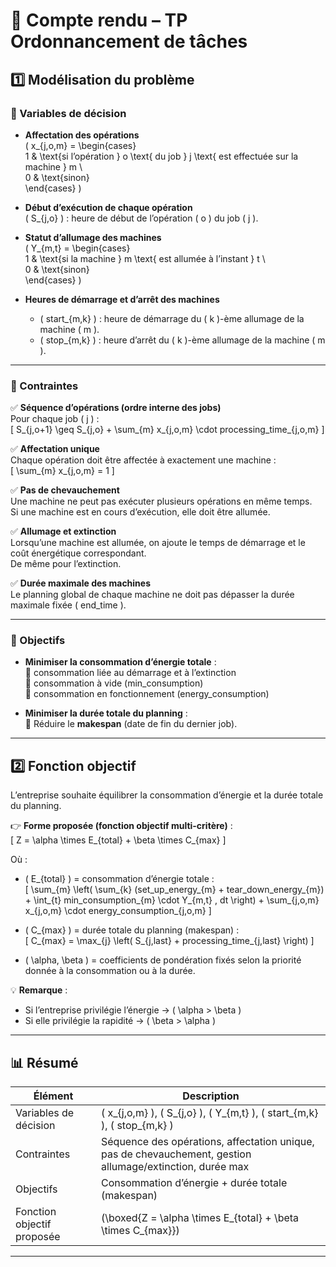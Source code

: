 # 📝 Compte rendu – TP Ordonnancement de tâches

## 1️⃣ Modélisation du problème

### 📌 Variables de décision
- **Affectation des opérations**  
  \( x_{j,o,m} = \begin{cases}  
  1 & \text{si l’opération } o \text{ du job } j \text{ est effectuée sur la machine } m \\  
  0 & \text{sinon}  
  \end{cases} \)

- **Début d’exécution de chaque opération**  
  \( S_{j,o} \) : heure de début de l’opération \( o \) du job \( j \).

- **Statut d’allumage des machines**  
  \( Y_{m,t} = \begin{cases}  
  1 & \text{si la machine } m \text{ est allumée à l’instant } t \\  
  0 & \text{sinon}  
  \end{cases} \)

- **Heures de démarrage et d’arrêt des machines**  
  - \( start_{m,k} \) : heure de démarrage du \( k \)-ème allumage de la machine \( m \).  
  - \( stop_{m,k} \) : heure d’arrêt du \( k \)-ème allumage de la machine \( m \).

---

### 📌 Contraintes

✅ **Séquence d’opérations (ordre interne des jobs)**  
Pour chaque job \( j \) :  
\[
S_{j,o+1} \geq S_{j,o} + \sum_{m} x_{j,o,m} \cdot processing\_time_{j,o,m}
\]

✅ **Affectation unique**  
Chaque opération doit être affectée à exactement une machine :  
\[
\sum_{m} x_{j,o,m} = 1
\]

✅ **Pas de chevauchement**  
Une machine ne peut pas exécuter plusieurs opérations en même temps.  
Si une machine est en cours d’exécution, elle doit être allumée.

✅ **Allumage et extinction**  
Lorsqu’une machine est allumée, on ajoute le temps de démarrage et le coût énergétique correspondant.  
De même pour l’extinction.

✅ **Durée maximale des machines**  
Le planning global de chaque machine ne doit pas dépasser la durée maximale fixée \( end\_time \).

---

### 📌 Objectifs

- **Minimiser la consommation d’énergie totale** :  
  🔸 consommation liée au démarrage et à l’extinction  
  🔸 consommation à vide (min_consumption)  
  🔸 consommation en fonctionnement (energy_consumption)

- **Minimiser la durée totale du planning** :  
  🔸 Réduire le **makespan** (date de fin du dernier job).

---

## 2️⃣ Fonction objectif

L’entreprise souhaite équilibrer la consommation d’énergie et la durée totale du planning.

👉 **Forme proposée (fonction objectif multi-critère)** :  
\[
Z = \alpha \times E_{total} + \beta \times C_{max}
\]

Où :
- \( E_{total} \) = consommation d’énergie totale :  
\[
\sum_{m} \left( \sum_{k} (set\_up\_energy_{m} + tear\_down\_energy_{m}) + \int_{t} min\_consumption_{m} \cdot Y_{m,t} \, dt \right) + \sum_{j,o,m} x_{j,o,m} \cdot energy\_consumption_{j,o,m}
\]

- \( C_{max} \) = durée totale du planning (makespan) :  
\[
C_{max} = \max_{j} \left( S_{j,last} + processing\_time_{j,last} \right)
\]

- \( \alpha, \beta \) = coefficients de pondération fixés selon la priorité donnée à la consommation ou à la durée.

💡 **Remarque** :  
- Si l’entreprise privilégie l’énergie → \( \alpha > \beta \)  
- Si elle privilégie la rapidité → \( \beta > \alpha \)

---

## 📊 Résumé

| Élément                     | Description                                                                                                                                                    |
|-----------------------------|----------------------------------------------------------------------------------------------------------------------------------------------------------------|
| Variables de décision       | \( x_{j,o,m} \), \( S_{j,o} \), \( Y_{m,t} \), \( start_{m,k} \), \( stop_{m,k} \)                                                                            |
| Contraintes                 | Séquence des opérations, affectation unique, pas de chevauchement, gestion allumage/extinction, durée max                                                     |
| Objectifs                   | Consommation d’énergie + durée totale (makespan)                                                                                                              |
| Fonction objectif proposée  | \(\boxed{Z = \alpha \times E_{total} + \beta \times C_{max}}\)                                                                                                 |

---

